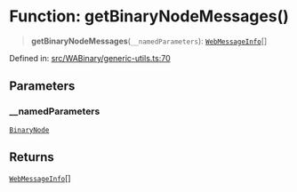 # Function: getBinaryNodeMessages()

> **getBinaryNodeMessages**(`__namedParameters`): [`WebMessageInfo`](../namespaces/proto/classes/WebMessageInfo.md)[]

Defined in: [src/WABinary/generic-utils.ts:70](https://github.com/Fokusdotid/Baileys/blob/039f28db78950e3bac7c407f144ea390dcdf207d/src/WABinary/generic-utils.ts#L70)

## Parameters

### \_\_namedParameters

[`BinaryNode`](../type-aliases/BinaryNode.md)

## Returns

[`WebMessageInfo`](../namespaces/proto/classes/WebMessageInfo.md)[]
